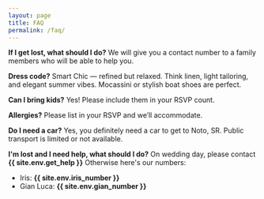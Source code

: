 ```yaml
---
layout: page
title: FAQ
permalink: /faq/
---
```


**If I get lost, what should I do?**
We will give you a contact number to a family members who will be able to help you.

**Dress code?**
Smart Chic — refined but relaxed. Think linen, light tailoring, and elegant summer vibes. Mocassini or stylish boat shoes are perfect.

**Can I bring kids?**
Yes! Please include them in your RSVP count.


**Allergies?**
Please list in your RSVP and we’ll accommodate.


**Do I need a car?**
Yes, you definitely need a car to get to Noto, SR. Public transport is limited or not available.

**I'm lost and I need help, what should I do?**
On wedding day, please contact **{{ site.env.get_help }}**
Otherwise here's our numbers: 
- Iris: **{{ site.env.iris_number }}**
- Gian Luca: **{{ site.env.gian_number }}**
